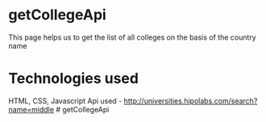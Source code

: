 # getCollegeApi
 This page helps us to get the list of all colleges on the basis of the country name
 # Technologies used
 HTML, CSS, Javascript
  Api used - http://universities.hipolabs.com/search?name=middle
#   g e t C o l l e g e A p i  
 